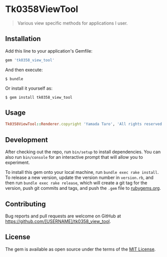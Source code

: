 # Tk0358ViewTool

> Various view specific methods for applications I user.

## Installation

Add this line to your application's Gemfile:

```ruby
gem 'tk0358_view_tool'
```

And then execute:

    $ bundle

Or install it yourself as:

    $ gem install tk0358_view_tool

## Usage

```ruby
Tk0358ViewTool::Renderer.copyright 'Yamada Taro', 'All rights reserved'
```

## Development

After checking out the repo, run `bin/setup` to install dependencies. You can also run `bin/console` for an interactive prompt that will allow you to experiment.

To install this gem onto your local machine, run `bundle exec rake install`. To release a new version, update the version number in `version.rb`, and then run `bundle exec rake release`, which will create a git tag for the version, push git commits and tags, and push the `.gem` file to [rubygems.org](https://rubygems.org).

## Contributing

Bug reports and pull requests are welcome on GitHub at https://github.com/[USERNAME]/tk0358_view_tool.

## License

The gem is available as open source under the terms of the [MIT License](https://opensource.org/licenses/MIT).
